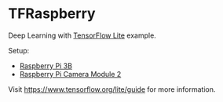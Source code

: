 # TFRaspberry
Deep Learning with <a href="https://www.tensorflow.org/lite">TensorFlow Lite</a> example.

Setup:
<ul>
  <li><a href="https://www.raspberrypi.com/products/raspberry-pi-3-model-b/">Raspberry Pi 3B</a></li>
  <li><a href="https://www.raspberrypi.com/products/camera-module-v2/">Raspberry Pi Camera Module 2</a></li>
</ul>


Visit https://www.tensorflow.org/lite/guide for more information.

